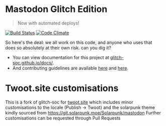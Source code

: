 # Mastodon Glitch Edition

> Now with automated deploys!

[![Build Status](https://img.shields.io/circleci/project/github/glitch-soc/mastodon.svg)][circleci]
[![Code Climate](https://img.shields.io/codeclimate/maintainability/glitch-soc/mastodon.svg)][code_climate]

[circleci]: https://circleci.com/gh/glitch-soc/mastodon
[code_climate]: https://codeclimate.com/github/glitch-soc/mastodon

So here's the deal: we all work on this code, and anyone who uses that does so absolutely at their own risk. can you dig it?

- You can view documentation for this project at [glitch-soc.github.io/docs/](https://glitch-soc.github.io/docs/).
- And contributing guidelines are available [here](CONTRIBUTING.md) and [here](https://glitch-soc.github.io/docs/contributing/).

# Twoot.site customisations
This is a fork of glitch-soc for [twoot.site](https://twoot.site) which includes minor customisations to the locale (Publish -> Twoot) and the solarpunk theme kindly sourced from https://git.solarpunk.moe/Solarpunk/mastodon
Further customisations can be requested through Pull Requests
